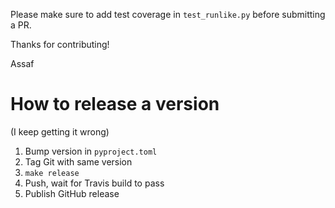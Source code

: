 Please make sure to add test coverage in `test_runlike.py` before submitting a PR.

Thanks for contributing!

Assaf

# How to release a version

(I keep getting it wrong)

1. Bump version in `pyproject.toml`
1. Tag Git with same version
1. `make release`
1. Push, wait for Travis build to pass
1. Publish GitHub release
